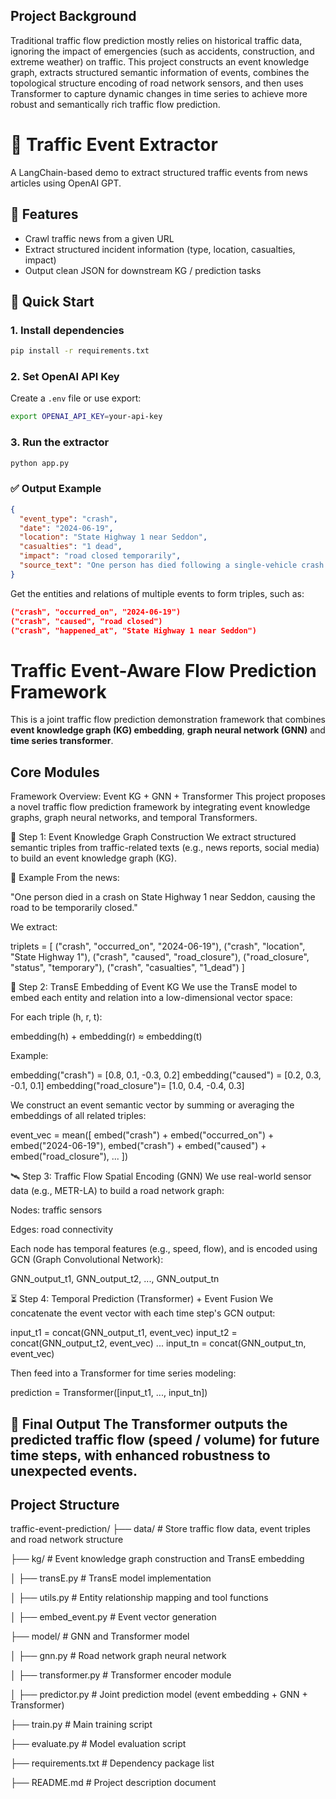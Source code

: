 ## Project Background

Traditional traffic flow prediction mostly relies on historical traffic data, ignoring the impact of emergencies (such as accidents, construction, and extreme weather) on traffic. This project constructs an event knowledge graph, extracts structured semantic information of events, combines the topological structure encoding of road network sensors, and then uses Transformer to capture dynamic changes in time series to achieve more robust and semantically rich traffic flow prediction.

# 🚦 Traffic Event Extractor

A LangChain-based demo to extract structured traffic events from news articles using OpenAI GPT.

## 📌 Features

- Crawl traffic news from a given URL
- Extract structured incident information (type, location, casualties, impact)
- Output clean JSON for downstream KG / prediction tasks

## 🏁 Quick Start

### 1. Install dependencies
```bash
pip install -r requirements.txt
```

### 2. Set OpenAI API Key
Create a `.env` file or use export:
```bash
export OPENAI_API_KEY=your-api-key
```

### 3. Run the extractor
```bash
python app.py
```

### ✅ Output Example

```json
{
  "event_type": "crash",
  "date": "2024-06-19",
  "location": "State Highway 1 near Seddon",
  "casualties": "1 dead",
  "impact": "road closed temporarily",
  "source_text": "One person has died following a single-vehicle crash..."
}
```
Get the entities and relations of multiple events to form triples, such as:

```json
("crash", "occurred_on", "2024-06-19")
("crash", "caused", "road closed")
("crash", "happened_at", "State Highway 1 near Seddon")
```

# Traffic Event-Aware Flow Prediction Framework

This is a joint traffic flow prediction demonstration framework that combines **event knowledge graph (KG) embedding**, **graph neural network (GNN)** and **time series transformer**.


## Core Modules

 Framework Overview: Event KG + GNN + Transformer
This project proposes a novel traffic flow prediction framework by integrating event knowledge graphs, graph neural networks, and temporal Transformers.

🔗 Step 1: Event Knowledge Graph Construction
We extract structured semantic triples from traffic-related texts (e.g., news reports, social media) to build an event knowledge graph (KG).

📝 Example
From the news:

"One person died in a crash on State Highway 1 near Seddon, causing the road to be temporarily closed."

We extract:

triplets = [
    ("crash", "occurred_on", "2024-06-19"),
    ("crash", "location", "State Highway 1"),
    ("crash", "caused", "road_closure"),
    ("road_closure", "status", "temporary"),
    ("crash", "casualties", "1_dead")
]

🧊 Step 2: TransE Embedding of Event KG
We use the TransE model to embed each entity and relation into a low-dimensional vector space:

For each triple (h, r, t):

embedding(h) + embedding(r) ≈ embedding(t)

Example:

embedding("crash")       = [0.8, 0.1, -0.3, 0.2]
embedding("caused")      = [0.2, 0.3, -0.1, 0.1]
embedding("road_closure")= [1.0, 0.4, -0.4, 0.3]

We construct an event semantic vector by summing or averaging the embeddings of all related triples:

event_vec = mean([
    embed("crash") + embed("occurred_on") + embed("2024-06-19"),
    embed("crash") + embed("caused") + embed("road_closure"),
    ...
])

🛰️ Step 3: Traffic Flow Spatial Encoding (GNN)
We use real-world sensor data (e.g., METR-LA) to build a road network graph:

Nodes: traffic sensors

Edges: road connectivity

Each node has temporal features (e.g., speed, flow), and is encoded using GCN (Graph Convolutional Network):

GNN_output_t1, GNN_output_t2, ..., GNN_output_tn

⏳ Step 4: Temporal Prediction (Transformer) + Event Fusion
We concatenate the event vector with each time step's GCN output:

input_t1 = concat(GNN_output_t1, event_vec)
input_t2 = concat(GNN_output_t2, event_vec)
...
input_tn = concat(GNN_output_tn, event_vec)

Then feed into a Transformer for time series modeling:

prediction = Transformer([input_t1, ..., input_tn])

🔁 Final Output
The Transformer outputs the predicted traffic flow (speed / volume) for future time steps, with enhanced robustness to unexpected events.
---

## Project Structure

traffic-event-prediction/
├── data/ # Store traffic flow data, event triples and road network structure

├── kg/ # Event knowledge graph construction and TransE embedding

│ ├── transE.py # TransE model implementation

│ ├── utils.py # Entity relationship mapping and tool functions

│ ├── embed_event.py # Event vector generation

├── model/ # GNN and Transformer model

│ ├── gnn.py # Road network graph neural network

│ ├── transformer.py # Transformer encoder module

│ ├── predictor.py # Joint prediction model (event embedding + GNN + Transformer)

├── train.py # Main training script

├── evaluate.py # Model evaluation script

├── requirements.txt # Dependency package list

├── README.md # Project description document

